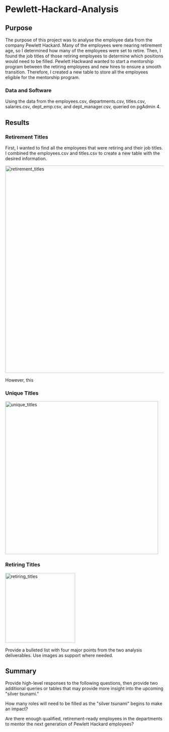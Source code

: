 # Pewlett-Hackard-Analysis

## Purpose

The purpose of this project was to analyse the employee data from the company Pewlett Hackard. Many of the employees were nearing retirement age, so I determined how many of the employees were set to retire. Then, I found the job titles of those retiring employees to determine which positions would need to be filled. Pewlett Hackward wanted to start a mentorship program between the retiring employees and new hires to ensure a smooth transition. Therefore, I created a new table to store all the employees eligible for the mentorship program.

### Data and Software
Using the data from the employees.csv, departments.csv, titles.csv, salaries.csv, dept_emp.csv, and dept_manager.csv, queried on pgAdmin 4.

## Results 

### Retirement Titles
First, I wanted to find all the employees that were retiring and their job titles. I combined the employees.csv and titles.csv to create a new table with the desired information.

<img width="659" alt="retirement_titles" src="https://user-images.githubusercontent.com/83552696/121820417-786bb100-cc47-11eb-9092-a74ce0810df4.png">

However, this 

### Unique Titles


<img width="486" alt="unique_titles" src="https://user-images.githubusercontent.com/83552696/121820422-7f92bf00-cc47-11eb-83ee-5b641caf9558.png">

### Retiring Titles

<img width="222" alt="retiring_titles" src="https://user-images.githubusercontent.com/83552696/121820427-87eafa00-cc47-11eb-9bef-bec4d02aa807.png">


Provide a bulleted list with four major points from the two analysis deliverables. Use images as support where needed.


## Summary
Provide high-level responses to the following questions, then provide two additional queries or tables that may provide more insight into the upcoming "silver tsunami."

How many roles will need to be filled as the "silver tsunami" begins to make an impact?

Are there enough qualified, retirement-ready employees in the departments to mentor the next generation of Pewlett Hackard employees?
